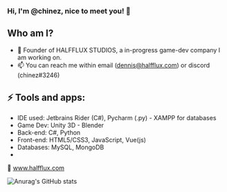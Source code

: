 ### Hi, I'm @chinez, nice to meet you! 👋

## Who am I?
- 💼 Founder of HALFFLUX STUDIOS, a in-progress game-dev company I am working on.
- 📫 You can reach me within email (dennis@halfflux.com) or discord (chinez#3246)
## ⚡ Tools and apps:
- IDE used: Jetbrains Rider (C#), Pycharm (.py) - XAMPP for databases
- Game Dev: Unity 3D - Blender
- Back-end: C#, Python
- Front-end: HTML5/CSS3, JavaScript, Vue(js)
- Databases: MySQL, MongoDB
- 
👀 www.halfflux.com

![Anurag's GitHub stats](https://github-readme-stats.vercel.app/api?username=chinezprost&count_private=true&&show_icons=true&theme=radical)



